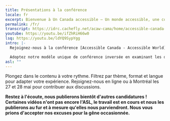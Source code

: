 ```yaml
---
title: Présentations à la conférence
locale: fr
excerpt: Bienvenue à Un Canada accessible — Un monde accessible, une conférence visant à promouvoir l'accessibilité et la conception inclusive dans divers contextes.
permalink: /fr/
transcript: https://idrc.cachefly.net/acaw-cama/home/accessible-canada-accessible-world-transcript-fr.docx
youtube: https://youtu.be/ifZhRiH66w0
lsq: https://youtu.be/ldYQ9SypYgg
intro: |-
  Rejoignez-nous à la conférence [Accessible Canada - Accessible World](https://sites.events.concordia.ca/sites/accessconf/fr/accessible-canada-accessible-world/home) qui se déroulera en ligne et à Montréal les 27 et 28 mai 2024.

  Adoptez notre modèle unique de conférence inversée en examinant les diverses présentations avant l'événement sur cette page. Cette exploration pré-conférence nous permet de consacrer notre temps à relever 24 défis critiques à travers quatre thèmes centraux.
asl: ""
---
```

Plongez dans le contenu à votre rythme. Filtrez par thème, format et langue pour adapter votre expérience. Rejoignez-nous en ligne ou à Montréal les 27 et 28 mai pour contribuer aux discussions.

**Restez à l'écoute, nous publierons bientôt d'autres candidatures ! Certaines vidéos n'ont pas encore l'ASL, le travail est en cours et nous les publierons au fur et à mesure qu'elles nous parviendront. Nous vous prions d'accepter nos excuses pour la gêne occasionnée.**
